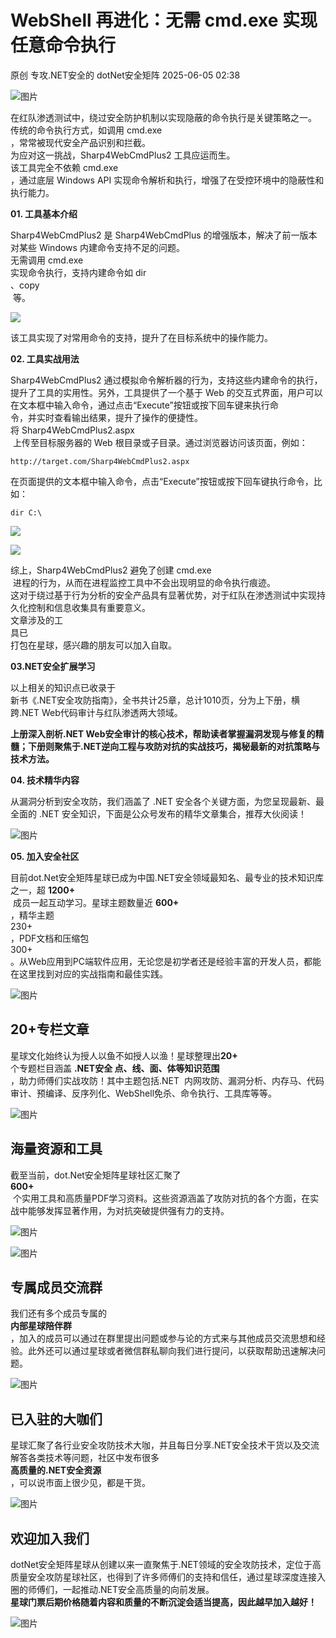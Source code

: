 #  WebShell 再进化：无需 cmd.exe 实现任意命令执行   
原创 专攻.NET安全的  dotNet安全矩阵   2025-06-05 02:38  
  
![图片](https://mmbiz.qpic.cn/mmbiz_gif/NO8Q9ApS1YibJO9SDRBvE01T4A1oYJXlTBTMvb7KbAf7z9hY3VQUeayWI61XqQ0ricUQ8G1FykKHBNwCqpV792qg/640?wx_fmt=gif&from=appmsg&wxfrom=5&wx_lazy=1&tp=webp "")  
  
在红队渗透测试中，绕过安全防护机制以实现隐蔽的命令执行是关键策略之一。  
传统的命令执行方式，如调用 cmd.exe  
，常常被现代安全产品识别和拦截。  
为应对这一挑战，Sharp4WebCmdPlus2 工具应运而生。  
该工具完全不依赖 cmd.exe  
，通过底层 Windows API 实现命令解析和执行，增强了在受控环境中的隐蔽性和执行能力。  
  
**01. 工具基本介绍**  
  
  
  
Sharp4WebCmdPlus2 是 Sharp4WebCmdPlus 的增强版本，解决了前一版本对某些 Windows 内建命令支持不足的问题。  
无需调用 cmd.exe   
实现命令执行，支持内建命令如 dir  
、copy  
 等。  
  
![](https://mmbiz.qpic.cn/mmbiz_jpg/NO8Q9ApS1Yic61kOtQqJcpjwYfY7kL1zlyDCwWcs8vzFqlYzv5om9Pp7a1lbs0fdwHAMeNt2deaYzBx0sD5cByw/640?wx_fmt=jpeg&from=appmsg "")  
  
该工具实现了对常用命令的支持，提升了在目标系统中的操作能力。  
  
**02. 工具实战用法**  
  
  
  
Sharp4WebCmdPlus2 通过模拟命令解析器的行为，支持这些内建命令的执行，提升了工具的实用性。另外，工具提供了一个基于 Web 的交互式界面，用户可以在文本框中输入命令，通过点击“Execute”按钮或按下回车键来执行命  
令，并实时查看输出结果，提升了操作的便捷性。将 Sharp4WebCmdPlus2.aspx  
 上传至目标服务器的 Web 根目录或子目录。通过浏览器访问该页面，例如：  
  
```
http://target.com/Sharp4WebCmdPlus2.aspx
```  
  
  
在页面提供的文本框中输入命令，点击“Execute”按钮或按下回车键执行命令，比如：  
  
  
```
dir C:\
```  
  
  
![](https://mmbiz.qpic.cn/mmbiz_png/NO8Q9ApS1Yic61kOtQqJcpjwYfY7kL1zle7Yr2xXqYZIguEjLn77vO0lnNWlkf1nsaA4Oe2kOKL5L97ptUWJSUA/640?wx_fmt=png&from=appmsg "")  
  
![](https://mmbiz.qpic.cn/mmbiz_png/NO8Q9ApS1Yic61kOtQqJcpjwYfY7kL1zlF2QPv9XzTjyXgIVxQVibenmRJPq8CS2Q76eO3Lhxo0KlmCZnJPlv2KQ/640?wx_fmt=png&from=appmsg "")  
  
综上，Sharp4WebCmdPlus2 避免了创建 cmd.exe  
 进程的行为，从而在进程监控工具中不会出现明显的命令执行痕迹。  
这对于绕过基于行为分析的安全产品具有显著优势，对于红队在渗透测试中实现持久化控制和信息收集具有重要意义。  
文章涉及的工  
具已  
打包在星球，感兴趣的朋友可以加入自取。  
  
**03.NET安全扩展学习**  
  
  
  
以上相关的知识点已收录于  
新书《.NET安全攻防指南》，全书共计25章，总计1010页，分为上下册，横跨.NET Web代码审计与红队渗透两大领域。  
  
  
**上册深入剖析.NET Web安全审计的核心技术，帮助读者掌握漏洞发现与修复的精髓；下册则聚焦于.NET逆向工程与攻防对抗的实战技巧，揭秘最新的对抗策略与技术方法。**  
  
  
**04. 技术精华内容**  
  
  
  
从漏洞分析到安全攻防，我们涵盖了 .NET 安全各个关键方面，为您呈现最新、最全面的 .NET 安全知识，下面是公众号发布的精华文章集合，推荐大伙阅读！  
  
[](https://mp.weixin.qq.com/s?__biz=MzUyOTc3NTQ5MA==&mid=2247499267&idx=2&sn=1462cf23c9a8568cc80705d2d3a1a69e&scene=21#wechat_redirect)  
  
  
![图片](https://mmbiz.qpic.cn/mmbiz_jpg/NO8Q9ApS1Y8A7Qhn1ssuqNzv0iceS7ZhOuZ0AO4P1eFeG2xTdR2V6GWibiaxO2RenUJzrwOfvsdqofibI6H2uY0CLQ/640?wx_fmt=other&wxfrom=5&wx_lazy=1&wx_co=1&tp=webp "")  
  
  
[](http://mp.weixin.qq.com/s?__biz=MzUyOTc3NTQ5MA==&mid=2247493952&idx=4&sn=db68011fb075c1d02268811163646b53&chksm=fa5947adcd2ecebbb1ca6659f289a5e344e37d1136fe0bd9272b5578e4c71bb19bb250e934d3&scene=21#wechat_redirect)  
  
  
[](http://mp.weixin.qq.com/s?__biz=MzUyOTc3NTQ5MA==&mid=2247495167&idx=1&sn=9280c55fdc7c9146e549be470cf9f120&chksm=fa594312cd2eca04bfe8fd1fd3890b389d9c700b9b69d897f919addac399bab4f4d2e55f6b4f&scene=21#wechat_redirect)  
  
  
[](http://mp.weixin.qq.com/s?__biz=MzUyOTc3NTQ5MA==&mid=2247490722&idx=2&sn=c9807daa5548e139a0c67303cb26882a&chksm=fa5ab24fcd2d3b59a85be03e69c655ffd644e8458bc2ec3f572da4b40b43e5003fda756f35b4&scene=21#wechat_redirect)  
  
  
  
[](http://mp.weixin.qq.com/s?__biz=MzUyOTc3NTQ5MA==&mid=2247490703&idx=2&sn=e7db1ff662e5b41d9a1806fbdf33e204&chksm=fa5ab262cd2d3b7470f029b9a07d1dd3611e63be910b01a601144efe7d84b5f016f488a354cf&scene=21#wechat_redirect)  
  
  
  
[](http://mp.weixin.qq.com/s?__biz=MzUyOTc3NTQ5MA==&mid=2247490700&idx=2&sn=e8a865ada7c743e77fb9e953c5da74b1&chksm=fa5ab261cd2d3b7736387eddfc8524a378a1604552d0c9b55476646f9e8275f48818aab8acad&scene=21#wechat_redirect)  
  
  
  
[](http://mp.weixin.qq.com/s?__biz=MzUyOTc3NTQ5MA==&mid=2247488736&idx=2&sn=d24aaa297c51eb620ccdf67af513086d&chksm=fa5aba0dcd2d331bbb22f3f5657199d718c90efed42fcb9cb67ec23d342f887c117e4858f1cb&scene=21#wechat_redirect)  
  
  
**05. 加入安全社区**  
  
  
  
目前dot.Net安全矩阵星球已成为中国.NET安全领域最知名、最专业的技术知识库之一，超 **1200+**  
 成员一起互动学习。星球主题数量近 **600+**  
，精华主题   
230+  
，PDF文档和压缩包   
300+   
。从Web应用到PC端软件应用，无论您是初学者还是经验丰富的开发人员，都能在这里找到对应的实战指南和最佳实践。  
  
![图片](https://mmbiz.qpic.cn/mmbiz_jpg/NO8Q9ApS1Y9AiaXibTRdEnEfYuQx76FjZVjmyEWtIaDuDePFFmyRqggiaq2k47pLoib9GZtUCOhaP40WPlhvbiaKZVg/640?wx_fmt=other&from=appmsg&wxfrom=5&wx_lazy=1&wx_co=1&tp=webp "")  
  
## 20+专栏文章  
  
星球文化始终认为授人以鱼不如授人以渔！星球整理出**20+**  
个专题栏目涵盖 **.NET安全 点、线、面、体等知识范围**  
，助力师傅们实战攻防！其中主题包括.NET  内网攻防、漏洞分析、内存马、代码审计、预编译、反序列化、WebShell免杀、命令执行、工具库等等。  
  
![图片](https://mmbiz.qpic.cn/mmbiz_jpg/NO8Q9ApS1Y8xRheDpQ7NsESosdNZUopa90SJRuwnLy9uZV4icrXiaZlJPQlYJWXTw8HCrF9oTcE3DDgrdFnXo2BA/640?wx_fmt=other&from=appmsg&wxfrom=5&wx_lazy=1&wx_co=1&tp=webp "")  
  
## 海量资源和工具  
  
截至当前，dot.Net安全矩阵星球社区汇聚了   
**600+**  
 个实用工具和高质量PDF学习资料。这些资源涵盖了攻防对抗的各个方面，在实战中能够发挥显著作用，为对抗突破提供强有力的支持。  
  
![图片](https://mmbiz.qpic.cn/mmbiz_jpg/NO8Q9ApS1Y8xRheDpQ7NsESosdNZUopaqVZW8XsALVA4FNiaj32q8npN82VSeqSKb4fQvLiczFNs0099VRFVQwPA/640?wx_fmt=other&from=appmsg&wxfrom=5&wx_lazy=1&wx_co=1&tp=webp "")  
  
![图片](https://mmbiz.qpic.cn/mmbiz_jpg/NO8Q9ApS1Y8xRheDpQ7NsESosdNZUopa63ZXbX3YXLwoeNnjStcRtTbU9hoe6ecO5hhkj2apG1I6tKlkpz5GaQ/640?wx_fmt=other&from=appmsg&wxfrom=5&wx_lazy=1&wx_co=1&tp=webp "")  
## 专属成员交流群  
  
我们还有多个成员专属的  
**内部星球陪伴群**  
，加入的成员可以通过在群里提出问题或参与论的方式来与其他成员交流思想和经验。此外还可以通过星球或者微信群私聊向我们进行提问，以获取帮助迅速解决问题。  
  
  
![图片](https://mmbiz.qpic.cn/mmbiz_png/NO8Q9ApS1Y8xRheDpQ7NsESosdNZUopaAiaouHb6HYza539m9v0ykDoD2JezaArDZBPlJInuabf6XsduzVcjZ0Q/640?wx_fmt=other&from=appmsg&wxfrom=5&wx_lazy=1&wx_co=1&tp=webp "")  
  
  
## 已入驻的大咖们  
  
星球汇聚了各行业安全攻防技术大咖，并且每日分享.NET安全技术干货以及交流解答各类技术等问题，社区中发布很多  
**高质量的.NET安全资源**  
，可以说市面上很少见，都是干货。  
  
![图片](https://mmbiz.qpic.cn/mmbiz_png/NO8Q9ApS1YibEkb2HkMVuw4d7qjcTYUtl04w8xDiaUaJxticro644uWw5XuJ6ZXCNXCticjYWjpXNmp3omQHUNFRPg/640?wx_fmt=png&from=appmsg&wxfrom=5&wx_lazy=1&tp=webp "")  
## 欢迎加入我们  
  
dotNet安全矩阵星球从创建以来一直聚焦于.NET领域的安全攻防技术，定位于高质量安全攻防星球社区，也得到了许多师傅们的支持和信任，通过星球深度连接入圈的师傅们，一起推动.NET安全高质量的向前发展。  
**星球门票后期价格随着内容和质量的不断沉淀会适当提高，因此越早加入越好！**  
  
![图片](https://mmbiz.qpic.cn/mmbiz_jpg/NO8Q9ApS1Y8xRheDpQ7NsESosdNZUopag09JtYcKpucjZPAlfeqC1ovcQvhrkemAzbURDaVF3InmpQshiatDnyQ/640?wx_fmt=other&from=appmsg&wxfrom=5&wx_lazy=1&wx_co=1&tp=webp "")  
  
  
  
